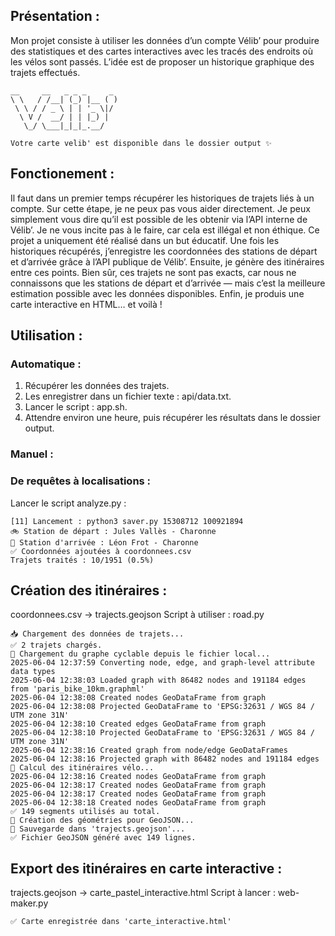 ## Présentation :
Mon projet consiste à utiliser les données d’un compte Vélib’ pour produire des statistiques et des cartes interactives avec les tracés des endroits où les vélos sont passés. L’idée est de proposer un historique graphique des trajets effectués.
```
__     __   _ _ _     _ 
\ \   / /__| (_) |__ ( )
 \ \ / / _ \ | | '_ \|/ 
  \ V /  __/ | | |_) |  
   \_/ \___|_|_|_.__/   
                        
Votre carte velib' est disponible dans le dossier output ✨
```
## Fonctionement : 
Il faut dans un premier temps récupérer les historiques de trajets liés à un compte. Sur cette étape, je ne peux pas vous aider directement. Je peux simplement vous dire qu’il est possible de les obtenir via l’API interne de Vélib’. Je ne vous incite pas à le faire, car cela est illégal et non éthique. Ce projet a uniquement été réalisé dans un but éducatif.
Une fois les historiques récupérés, j’enregistre les coordonnées des stations de départ et d’arrivée grâce à l’API publique de Vélib’. Ensuite, je génère des itinéraires entre ces points. Bien sûr, ces trajets ne sont pas exacts, car nous ne connaissons que les stations de départ et d’arrivée — mais c’est la meilleure estimation possible avec les données disponibles.
Enfin, je produis une carte interactive en HTML… et voilà !
### 
## Utilisation :
### Automatique :

1. Récupérer les données des trajets.
2. Les enregistrer dans un fichier texte : api/data.txt.
3. Lancer le script : app.sh.
4. Attendre environ une heure, puis récupérer les résultats dans le dossier output.


### Manuel :
### De requêtes à localisations :
Lancer le script analyze.py :
```python3 analyze.py
[11] Lancement : python3 saver.py 15308712 100921894
🚲 Station de départ : Jules Vallès - Charonne
🏁 Station d'arrivée : Léon Frot - Charonne
✅ Coordonnées ajoutées à coordonnees.csv
Trajets traités : 10/1951 (0.5%)
```




## Création des itinéraires :
coordonnees.csv → trajects.geojson
Script à utiliser : road.py
```python3 road.py
📥 Chargement des données de trajets...
✅ 2 trajets chargés.
📂 Chargement du graphe cyclable depuis le fichier local...
2025-06-04 12:37:59 Converting node, edge, and graph-level attribute data types
2025-06-04 12:38:03 Loaded graph with 86482 nodes and 191184 edges from 'paris_bike_10km.graphml'
2025-06-04 12:38:08 Created nodes GeoDataFrame from graph
2025-06-04 12:38:08 Projected GeoDataFrame to 'EPSG:32631 / WGS 84 / UTM zone 31N'
2025-06-04 12:38:10 Created edges GeoDataFrame from graph
2025-06-04 12:38:10 Projected GeoDataFrame to 'EPSG:32631 / WGS 84 / UTM zone 31N'
2025-06-04 12:38:16 Created graph from node/edge GeoDataFrames
2025-06-04 12:38:16 Projected graph with 86482 nodes and 191184 edges
🚴 Calcul des itinéraires vélo...
2025-06-04 12:38:16 Created nodes GeoDataFrame from graph
2025-06-04 12:38:17 Created nodes GeoDataFrame from graph
2025-06-04 12:38:17 Created nodes GeoDataFrame from graph
2025-06-04 12:38:18 Created nodes GeoDataFrame from graph
✅ 149 segments utilisés au total.
🧱 Création des géométries pour GeoJSON...
💾 Sauvegarde dans 'trajects.geojson'...
✅ Fichier GeoJSON généré avec 149 lignes.
```


## Export des itinéraires en carte interactive :
trajects.geojson → carte_pastel_interactive.html
Script à lancer : web-maker.py
```python3 web-maker.py
✅ Carte enregistrée dans 'carte_interactive.html'
```

